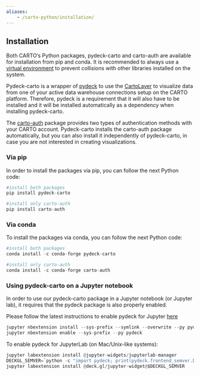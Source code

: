 ```yaml
---
aliases:
    - /carto-python/installation/
---
```


## Installation
 

Both CARTO’s Python packages, pydeck-carto and carto-auth are available for installation from pip and conda. It is recommended to always use a [virtual environment](https://docs.python.org/3/library/venv.html#creating-virtual-environments) to prevent collisions with other libraries installed on the system. 

Pydeck-carto is a wrapper of [pydeck](https://deckgl.readthedocs.io/en/latest/#) to use the [CartoLayer](https://deck.gl/docs/api-reference/carto/carto-layer) to visualize data from one of your active data warehouse connections setup on the CARTO platform. Therefore, pydeck is a requirement that it will also have to be installed and it will be installed automatically as a dependency when installing pydeck-carto. 

The [carto-auth](https://github.com/cartodb/carto-auth) package provides two types of authentication methods with your CARTO account. Pydeck-carto installs the carto-auth package automatically, but you can also install it independently of pydeck-carto, in case you are not interested in creating visualizations.

### Via pip

In order to install the packages via pip, you can follow the next Python code:

```python
#install both packages
pip install pydeck-carto
```
```python
#install only carto-auth
pip install carto-auth
```

### Via conda

To install the packages via conda, you can follow the next Python code:

```python
#install both packages
conda install -c conda-forge pydeck-carto
```
```python
#install only carto-auth
conda install -c conda-forge carto-auth
```

### Using pydeck-carto on a Jupyter notebook

In order to use our pydeck-carto package in a Jupyter notebook (or Jupyter lab), it requires that the pydeck package is also properly enabled.

Please follow the latest instructions to enable pydeck for Jupyter [here](https://pydeck.gl/installation.html#enabling-pydeck-for-jupyter)

```python
jupyter nbextension install --sys-prefix --symlink --overwrite --py pydeck
jupyter nbextension enable --sys-prefix --py pydeck
```

To enable pydeck for JupyterLab (on Mac/Unix-like systems):

```python
jupyter labextension install @jupyter-widgets/jupyterlab-manager
DECKGL_SEMVER=`python -c "import pydeck; print(pydeck.frontend_semver.DECKGL_SEMVER)"`
jupyter labextension install @deck.gl/jupyter-widget@$DECKGL_SEMVER
```